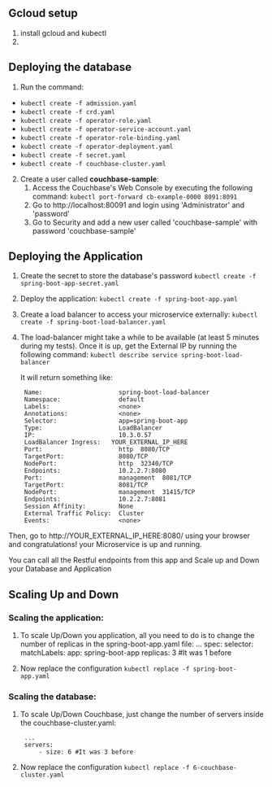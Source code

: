 ## Gcloud setup   
1. install gcloud and kubectl   
2. 


## Deploying the database ###########

1.  Run the command:
* `kubectl create -f admission.yaml`
* `kubectl create -f crd.yaml`
* `kubectl create -f operator-role.yaml`
* `kubectl create -f operator-service-account.yaml`
* `kubectl create -f operator-role-binding.yaml`
* `kubectl create -f operator-deployment.yaml`
* `kubectl create -f secret.yaml`
* `kubectl create -f couchbase-cluster.yaml`

2. Create a user called **couchbase-sample**:
	1. Access the Couchbase's Web Console by executing the following command:
	 `kubectl port-forward cb-example-0000 8091:8091`
	2. Go to http://localhost:80091 and login using 'Administrator' and 'password'
	3. Go to Security and add a new user called 'couchbase-sample' with password 'couchbase-sample'


## Deploying the Application
1. Create the secret to store the database's password
`kubectl create -f spring-boot-app-secret.yaml`

2. Deploy the application:
`kubectl create -f spring-boot-app.yaml`

3. Create a load balancer to access your microservice externally:
`kubectl create -f spring-boot-load-balancer.yaml`

4. The load-balancer might take a while to be available (at least 5 minutes during my tests). Once it is up, get
the External IP by running the following command:
`kubectl describe service spring-boot-load-balancer`

	It will return something like:


        Name:                     spring-boot-load-balancer
        Namespace:                default
        Labels:                   <none>
        Annotations:              <none>
        Selector:                 app=spring-boot-app
        Type:                     LoadBalancer
        IP:                       10.3.0.57
        LoadBalancer Ingress:   YOUR_EXTERNAL_IP_HERE
        Port:                     http  8080/TCP
        TargetPort:               8080/TCP
        NodePort:                 http  32340/TCP
        Endpoints:                10.2.2.7:8080
        Port:                     management  8081/TCP
        TargetPort:               8081/TCP
        NodePort:                 management  31415/TCP
        Endpoints:                10.2.2.7:8081
        Session Affinity:         None
        External Traffic Policy:  Cluster
        Events:                   <none>



Then, go to http://YOUR_EXTERNAL_IP_HERE:8080/ using your browser and congratulations! your Microservice is up and running.

You can call all the Restful endpoints from this app and Scale up and Down your Database and Application


## Scaling Up and Down

### Scaling the application:
1. To scale Up/Down you application, all you need to do is to change the number of replicas in the spring-boot-app.yaml file:
        ...
        spec:
          selector:
            matchLabels:
              app: spring-boot-app
          replicas: 3 #It was 1 before

2. Now replace the configuration
`kubectl replace -f spring-boot-app.yaml`


### Scaling the database:

1. To scale Up/Down Couchbase, just change the number of servers inside the couchbase-cluster.yaml:

        ...
        servers:
            - size: 6 #It was 3 before


2. Now replace the configuration
`kubectl replace -f 6-couchbase-cluster.yaml`

